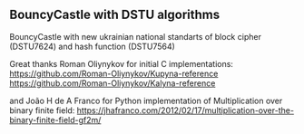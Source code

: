 ## BouncyCastle with DSTU algorithms

BouncyCastle with new ukrainian national standarts of block cipher (DSTU7624) and hash function (DSTU7564)

Great thanks Roman Oliynykov for initial C implementations:
https://github.com/Roman-Oliynykov/Kupyna-reference
https://github.com/Roman-Oliynykov/Kalyna-reference

and João H de A Franco for Python implementation of Multiplication over binary finite field:
https://jhafranco.com/2012/02/17/multiplication-over-the-binary-finite-field-gf2m/

